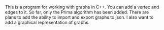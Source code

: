 This is a program for working with graphs in C++. You can add a vertex and edges to it. So far, only the Prima algorithm has been added. There are plans to add the ability to import and export graphs to json. I also want to add a graphical representation of graphs.